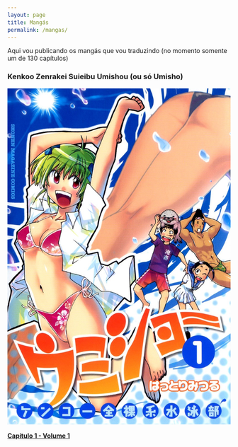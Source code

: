 ```yaml
---
layout: page
title: Mangás
permalink: /mangas/
---
```


Aqui vou publicando os mangás que vou traduzindo (no momento somente um de 130 capítulos)

### Kenkoo Zenrakei Suieibu Umishou (ou só Umisho)

![Umisho](/images/umisho.jpg)

**[Capítulo 1 - Volume 1](/mangas/umisho/umisho1.pdf)**
